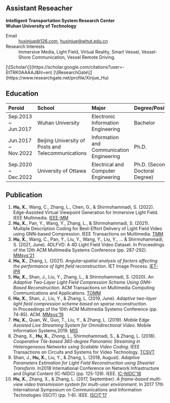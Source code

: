 ## Assistant Reseacher
 **Intelligent Transportation System Research Center** <br>
 **Wuhan University of Technology** <br>

<dl>
<dt>Email</dt>
<dd><a href="mailto:huxinjue@126.com">huxinjue@126.com</a>, <a href="mailto:huxinjue@whut.edu.cn">huxinjue@whut.edu.cn</a></dd>
<dt>Research Interests</dt>
<dd>Immersive Media, Light Field, Virtual Reality, Smart Vessel, Vessel-Shore Communication, Vessel Remote Driving.</dd>
</dl>
[\[Scholar\]](https://scholar.google.com/citations?user=-EtTRK0AAAAJ&hl=en)  [\[ResearchGate\]](https://www.researchgate.net/profile/Xinjue_Hu)

## Education

|       Peroid              |      School       | Major | Degree/Position | Supervisor |
|:--------------------------|:---------------------------|:--------------|:------------|:------------|
| Sep.2013 ~ Jun.2017 | Wuhan University  | Electronic Information Engineering | Bachelor | None |
| Jun.2017 ~ Nov.2022 | Beijing University of Posts and Telecommunications | Information and Communication Engineering  | Ph.D. | Lin Zhang |
| Sep.2020 ~ Dec.2022 | University of Ottawa | Electrical and Computer Engineering | Ph.D. (Second Doctoral Degree) | Shervin Shirmohammadi |


## Publication
1.  **Hu, X.**, Wang, C., Zhang, L., Chen, G., & Shirmohammadi, S. (2022). Edge-Assisted Virtual Viewpoint Generation for Immersive Light Field. IEEE Multimedia. [IEEE-MM](https://ieeexplore.ieee.org/document/10002420)
2.  **Hu, X.**, Pan, Y., Wang, Y., Zhang, L., & Shirmohammadi, S. (2021). Multiple Description Coding for Best-Effort Delivery of Light Field Video using GNN-based Compression. IEEE Transactions on Multimedia. [TMM](https://ieeexplore.ieee.org/abstract/document/9625786)
3.  **Hu, X.**, Wang, C., Pan, Y., Liu, Y., Wang, Y., Liu, Y., ... & Shirmohammadi, S. (2021, June). 4DLFVD: A 4D Light Field Video Dataset. In Proceedings of the 12th ACM Multimedia Systems Conference (pp. 287-292). [MMsys'21](https://dl.acm.org/doi/abs/10.1145/3458305.3478450)
4.  **Hu, X.**, Zhang, L. (2021). _Angular‐spatial analysis of factors affecting the performance of light field reconstruction_. IET Image Process. [IET-IPR](https://ietresearch.onlinelibrary.wiley.com/doi/full/10.1049/ipr2.12203)
5.  **Hu, X.**, Shan, J., Liu, Y., Zhang, L., & Shirmohammadi, S. (2020). _An Adaptive Two-Layer Light Field Compression Scheme Using GNN-Based Reconstruction_. ACM Transactions on Multimedia Computing Communications and Applications. [TOMM](https://dl.acm.org/doi/10.1145/3395620?cid=81100662680)
6.  **Hu, X.**, Shan, J., Liu, Y., & Zhang, L. (2019, June). _Adaptive two-layer light field compression scheme based on sparse reconstruction_. In Proceedings of the 10th ACM Multimedia Systems Conference (pp. 74-85). ACM. [MMsys'19](https://dl.acm.org/doi/abs/10.1145/3304109.3306228)
7.  **Hu, X.**, Quan, W., Guo, T., Liu, Y., & Zhang, L. (2019). _Mobile Edge Assisted Live Streaming System for Omnidirectional Video_. Mobile Information Systems,2019. [MIS](https://www.hindawi.com/journals/misy/2019/8487372/)
8.  Zhang, X., **Hu, X.**, Zhong, L., Shirmohammadi, S., & Zhang, L. (2018). _Cooperative Tile-based 360-degree Panoramic Streaming in Heterogeneous Networks using Scalable Video Coding_. IEEE Transactions on Circuits and Systems for Video Technology. [TCSVT](https://ieeexplore.ieee.org/document/8576614/)
9.  Shan, J., **Hu, X.**, Liu, Y., & Zhang, L. (2018, August). _Adaptive Parameters Estimation for Light Field Reconstruction using Shearlet Transform_. In2018 International Conference on Network Infrastructure and Digital Content (IC-NIDC) (pp. 125-129). IEEE. [IC-NIDC'18](https://ieeexplore.ieee.org/abstract/document/8525651)
10.  **Hu, X.**, Zhang, X., & Zhang, L. (2017, September). _A frame-based multi-view video transmission system for multi-user environment_. In 2017 17th International Symposium on Communications and Information Technologies (ISCIT) (pp. 1-6). IEEE. [ISCIT'17](https://ieeexplore.ieee.org/abstract/document/8261184)
